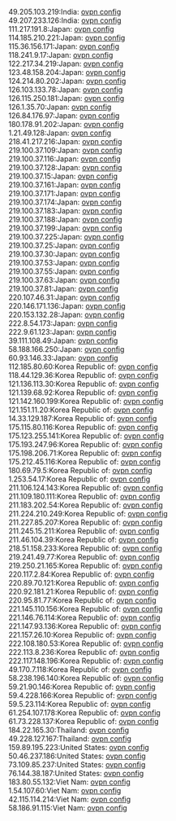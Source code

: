 49.205.103.219:India: [ovpn config](vpn/49_205_103_219.ovpn)  
49.207.233.126:India: [ovpn config](vpn/49_207_233_126.ovpn)  
111.217.191.8:Japan: [ovpn config](vpn/111_217_191_8.ovpn)  
114.185.210.221:Japan: [ovpn config](vpn/114_185_210_221.ovpn)  
115.36.156.171:Japan: [ovpn config](vpn/115_36_156_171.ovpn)  
118.241.9.17:Japan: [ovpn config](vpn/118_241_9_17.ovpn)  
122.217.34.219:Japan: [ovpn config](vpn/122_217_34_219.ovpn)  
123.48.158.204:Japan: [ovpn config](vpn/123_48_158_204.ovpn)  
124.214.80.202:Japan: [ovpn config](vpn/124_214_80_202.ovpn)  
126.103.133.78:Japan: [ovpn config](vpn/126_103_133_78.ovpn)  
126.115.250.181:Japan: [ovpn config](vpn/126_115_250_181.ovpn)  
126.1.35.70:Japan: [ovpn config](vpn/126_1_35_70.ovpn)  
126.84.176.97:Japan: [ovpn config](vpn/126_84_176_97.ovpn)  
180.178.91.202:Japan: [ovpn config](vpn/180_178_91_202.ovpn)  
1.21.49.128:Japan: [ovpn config](vpn/1_21_49_128.ovpn)  
218.41.217.216:Japan: [ovpn config](vpn/218_41_217_216.ovpn)  
219.100.37.109:Japan: [ovpn config](vpn/219_100_37_109.ovpn)  
219.100.37.116:Japan: [ovpn config](vpn/219_100_37_116.ovpn)  
219.100.37.128:Japan: [ovpn config](vpn/219_100_37_128.ovpn)  
219.100.37.15:Japan: [ovpn config](vpn/219_100_37_15.ovpn)  
219.100.37.161:Japan: [ovpn config](vpn/219_100_37_161.ovpn)  
219.100.37.171:Japan: [ovpn config](vpn/219_100_37_171.ovpn)  
219.100.37.174:Japan: [ovpn config](vpn/219_100_37_174.ovpn)  
219.100.37.183:Japan: [ovpn config](vpn/219_100_37_183.ovpn)  
219.100.37.188:Japan: [ovpn config](vpn/219_100_37_188.ovpn)  
219.100.37.199:Japan: [ovpn config](vpn/219_100_37_199.ovpn)  
219.100.37.225:Japan: [ovpn config](vpn/219_100_37_225.ovpn)  
219.100.37.25:Japan: [ovpn config](vpn/219_100_37_25.ovpn)  
219.100.37.30:Japan: [ovpn config](vpn/219_100_37_30.ovpn)  
219.100.37.53:Japan: [ovpn config](vpn/219_100_37_53.ovpn)  
219.100.37.55:Japan: [ovpn config](vpn/219_100_37_55.ovpn)  
219.100.37.63:Japan: [ovpn config](vpn/219_100_37_63.ovpn)  
219.100.37.81:Japan: [ovpn config](vpn/219_100_37_81.ovpn)  
220.107.46.31:Japan: [ovpn config](vpn/220_107_46_31.ovpn)  
220.146.171.136:Japan: [ovpn config](vpn/220_146_171_136.ovpn)  
220.153.132.28:Japan: [ovpn config](vpn/220_153_132_28.ovpn)  
222.8.54.173:Japan: [ovpn config](vpn/222_8_54_173.ovpn)  
222.9.61.123:Japan: [ovpn config](vpn/222_9_61_123.ovpn)  
39.111.108.49:Japan: [ovpn config](vpn/39_111_108_49.ovpn)  
58.188.166.250:Japan: [ovpn config](vpn/58_188_166_250.ovpn)  
60.93.146.33:Japan: [ovpn config](vpn/60_93_146_33.ovpn)  
112.185.80.60:Korea Republic of: [ovpn config](vpn/112_185_80_60.ovpn)  
118.44.129.36:Korea Republic of: [ovpn config](vpn/118_44_129_36.ovpn)  
121.136.113.30:Korea Republic of: [ovpn config](vpn/121_136_113_30.ovpn)  
121.139.68.92:Korea Republic of: [ovpn config](vpn/121_139_68_92.ovpn)  
121.142.160.199:Korea Republic of: [ovpn config](vpn/121_142_160_199.ovpn)  
121.151.11.20:Korea Republic of: [ovpn config](vpn/121_151_11_20.ovpn)  
14.33.129.187:Korea Republic of: [ovpn config](vpn/14_33_129_187.ovpn)  
175.115.80.116:Korea Republic of: [ovpn config](vpn/175_115_80_116.ovpn)  
175.123.255.141:Korea Republic of: [ovpn config](vpn/175_123_255_141.ovpn)  
175.193.247.96:Korea Republic of: [ovpn config](vpn/175_193_247_96.ovpn)  
175.198.206.71:Korea Republic of: [ovpn config](vpn/175_198_206_71.ovpn)  
175.212.45.116:Korea Republic of: [ovpn config](vpn/175_212_45_116.ovpn)  
180.69.79.5:Korea Republic of: [ovpn config](vpn/180_69_79_5.ovpn)  
1.253.54.17:Korea Republic of: [ovpn config](vpn/1_253_54_17.ovpn)  
211.106.124.143:Korea Republic of: [ovpn config](vpn/211_106_124_143.ovpn)  
211.109.180.111:Korea Republic of: [ovpn config](vpn/211_109_180_111.ovpn)  
211.183.202.54:Korea Republic of: [ovpn config](vpn/211_183_202_54.ovpn)  
211.224.210.249:Korea Republic of: [ovpn config](vpn/211_224_210_249.ovpn)  
211.227.85.207:Korea Republic of: [ovpn config](vpn/211_227_85_207.ovpn)  
211.245.15.211:Korea Republic of: [ovpn config](vpn/211_245_15_211.ovpn)  
211.46.104.39:Korea Republic of: [ovpn config](vpn/211_46_104_39.ovpn)  
218.51.158.233:Korea Republic of: [ovpn config](vpn/218_51_158_233.ovpn)  
219.241.49.77:Korea Republic of: [ovpn config](vpn/219_241_49_77.ovpn)  
219.250.21.165:Korea Republic of: [ovpn config](vpn/219_250_21_165.ovpn)  
220.117.2.84:Korea Republic of: [ovpn config](vpn/220_117_2_84.ovpn)  
220.89.70.121:Korea Republic of: [ovpn config](vpn/220_89_70_121.ovpn)  
220.92.181.21:Korea Republic of: [ovpn config](vpn/220_92_181_21.ovpn)  
220.95.81.77:Korea Republic of: [ovpn config](vpn/220_95_81_77.ovpn)  
221.145.110.156:Korea Republic of: [ovpn config](vpn/221_145_110_156.ovpn)  
221.146.76.114:Korea Republic of: [ovpn config](vpn/221_146_76_114.ovpn)  
221.147.93.136:Korea Republic of: [ovpn config](vpn/221_147_93_136.ovpn)  
221.157.26.10:Korea Republic of: [ovpn config](vpn/221_157_26_10.ovpn)  
222.108.180.53:Korea Republic of: [ovpn config](vpn/222_108_180_53.ovpn)  
222.113.8.236:Korea Republic of: [ovpn config](vpn/222_113_8_236.ovpn)  
222.117.148.196:Korea Republic of: [ovpn config](vpn/222_117_148_196.ovpn)  
49.170.7.118:Korea Republic of: [ovpn config](vpn/49_170_7_118.ovpn)  
58.238.196.140:Korea Republic of: [ovpn config](vpn/58_238_196_140.ovpn)  
59.21.90.146:Korea Republic of: [ovpn config](vpn/59_21_90_146.ovpn)  
59.4.228.166:Korea Republic of: [ovpn config](vpn/59_4_228_166.ovpn)  
59.5.23.114:Korea Republic of: [ovpn config](vpn/59_5_23_114.ovpn)  
61.254.107.178:Korea Republic of: [ovpn config](vpn/61_254_107_178.ovpn)  
61.73.228.137:Korea Republic of: [ovpn config](vpn/61_73_228_137.ovpn)  
184.22.165.30:Thailand: [ovpn config](vpn/184_22_165_30.ovpn)  
49.228.127.167:Thailand: [ovpn config](vpn/49_228_127_167.ovpn)  
159.89.195.223:United States: [ovpn config](vpn/159_89_195_223.ovpn)  
50.46.237.186:United States: [ovpn config](vpn/50_46_237_186.ovpn)  
73.109.85.237:United States: [ovpn config](vpn/73_109_85_237.ovpn)  
76.144.38.187:United States: [ovpn config](vpn/76_144_38_187.ovpn)  
183.80.55.132:Viet Nam: [ovpn config](vpn/183_80_55_132.ovpn)  
1.54.107.60:Viet Nam: [ovpn config](vpn/1_54_107_60.ovpn)  
42.115.114.214:Viet Nam: [ovpn config](vpn/42_115_114_214.ovpn)  
58.186.91.115:Viet Nam: [ovpn config](vpn/58_186_91_115.ovpn)  
